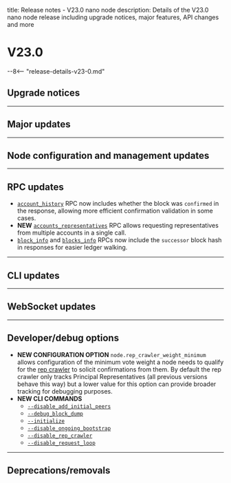 title: Release notes - V23.0 nano node
description: Details of the V23.0 nano node release including upgrade notices, major features, API changes and more

# V23.0

--8<-- "release-details-v23-0.md"

## Upgrade notices

---

## Major updates

---

## Node configuration and management updates

---

## RPC updates

* [`account_history`](../commands/rpc-protocol.md#account_history) RPC now includes whether the block was `confirmed` in the response, allowing more efficient confirmation validation in some cases.
* **NEW** [`accounts_representatives`](../commands/rpc-protocol.md#accounts_representatives) RPC allows requesting representatives from multiple accounts in a single call.
* [`block_info`](../commands/rpc-protocol.md#block_info) and [`blocks_info`](../commands/rpc-protocol.md#blocks_info) RPCs now include the `successor` block hash in responses for easier ledger walking.

---

## CLI updates



---

## WebSocket updates

---

## Developer/debug options

* **NEW CONFIGURATION OPTION** `node.rep_crawler_weight_minimum` allows configuration of the minimum vote weight a node needs to qualify for the [rep crawler](../node-implementation/voting.md#rep-crawler) to solicit confirmations from them. By default the rep crawler only tracks Principal Representatives (all previous versions behave this way) but a lower value for this option can provide broader tracking for debugging purposes.
* **NEW CLI COMMANDS**
    * [`--disable_add_initial_peers`](../commands/command-line-interface.md#-disable_add_initial_peers)
    * [`--debug_block_dump`](../commands/command-line-interface.md#-debug_block_dump)
    * [`--initialize`](../commands/command-line-interface.md#-initialize)
    * [`--disable_ongoing_bootstrap`](../commands/command-line-interface.md#-disable_ongoing_bootstrap)
    * [`--disable_rep_crawler`](../commands/command-line-interface.md#-disable_rep_crawler)
    * [`--disable_request_loop`](../commands/command-line-interface.md#-disable_request_loop)



---

## Deprecations/removals
